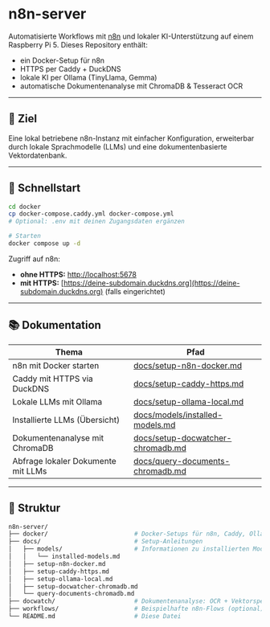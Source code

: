 # n8n-server

Automatisierte Workflows mit [n8n](https://n8n.io) und lokaler KI-Unterstützung auf einem Raspberry Pi 5. Dieses Repository enthält:

* ein Docker-Setup für n8n
* HTTPS per Caddy + DuckDNS
* lokale KI per Ollama (TinyLlama, Gemma)
* automatische Dokumentenanalyse mit ChromaDB & Tesseract OCR

---

## 🤖 Ziel

Eine lokal betriebene n8n-Instanz mit einfacher Konfiguration, erweiterbar durch lokale Sprachmodelle (LLMs) und eine dokumentenbasierte Vektordatenbank.

---

## 🚀 Schnellstart

```bash
cd docker
cp docker-compose.caddy.yml docker-compose.yml
# Optional: .env mit deinen Zugangsdaten ergänzen

# Starten
docker compose up -d
```

Zugriff auf n8n:

* **ohne HTTPS:** [http://localhost:5678](http://localhost:5678)
* **mit HTTPS:** [https://deine-subdomain.duckdns.org](https://deine-subdomain.duckdns.org) (falls eingerichtet)

---

## 📚 Dokumentation

| Thema                               | Pfad                                                             |
| ----------------------------------- | ---------------------------------------------------------------- |
| n8n mit Docker starten              | [docs/setup-n8n-docker.md](docs/setup-n8n-docker.md)             |
| Caddy mit HTTPS via DuckDNS         | [docs/setup-caddy-https.md](docs/setup-caddy-https.md)           |
| Lokale LLMs mit Ollama              | [docs/setup-ollama-local.md](docs/setup-ollama-local.md)         |
| Installierte LLMs (Übersicht)       | [docs/models/installed-models.md](docs/models/installed-models.md) |
| Dokumentenanalyse mit ChromaDB      | [docs/setup-docwatcher-chromadb.md](docs/setup-docwatcher-chromadb.md) |
| Abfrage lokaler Dokumente mit LLMs  | [docs/query-documents-chromadb.md](docs/query-documents-chromadb.md) |

---

## 📁 Struktur

```bash
n8n-server/
├── docker/                        # Docker-Setups für n8n, Caddy, Ollama
├── docs/                          # Setup-Anleitungen
│   ├── models/                    # Informationen zu installierten Modellen
│   │   └── installed-models.md
│   ├── setup-n8n-docker.md
│   ├── setup-caddy-https.md
│   ├── setup-ollama-local.md
│   ├── setup-docwatcher-chromadb.md
│   └── query-documents-chromadb.md
├── docwatch/                      # Dokumentenanalyse: OCR + Vektorspeicherung
├── workflows/                     # Beispielhafte n8n-Flows (optional)
└── README.md                      # Diese Datei
```
